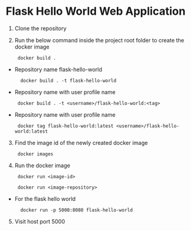 Flask Hello World Web Application
==================================

1. Clone the repository

2. Run the below command inside the project root folder to create the docker image

        docker build .

* Repository name flask-hello-world

        docker build . -t flask-hello-world

* Repository name with user profile name

       docker build . -t <username>/flask-hello-world:<tag>

* Repository name with user profile name

       docker tag flask-hello-world:latest <username>/flask-hello-world:latest

3. Find the image id of the newly created docker image

        docker images

4. Run the docker image

        docker run <image-id>

        docker run <image-repository>

* For the flask hello world

        docker run -p 5000:8080 flask-hello-world

5. Visit host port 5000